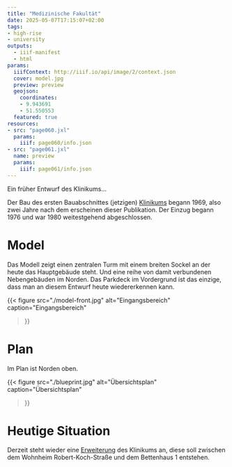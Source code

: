 ```yaml
---
title: "Medizinische Fakultät"
date: 2025-05-07T17:15:07+02:00
tags:
- high-rise
- university
outputs:
  - iiif-manifest
  - html
params:
  iiifContext: http://iiif.io/api/image/2/context.json
  cover: model.jpg
  preview: preview
  geojson:
    coordinates:
    - 9.943691
    - 51.550553
  featured: true
resources:
- src: "page060.jxl"
  params:
    iiif: page060/info.json
- src: "page061.jxl"
  name: preview
  params:
    iiif: page061/info.json
---
```


Ein früher Entwurf des Klinikums...

<!--more-->

Der Bau des ersten Bauabschnittes (jetzigen) [Klinikums](https://de.wikipedia.org/wiki/Universit%C3%A4tsmedizin_G%C3%B6ttingen) begann 1969, also zwei Jahre nach dem erscheinen dieser Publikation. Der Einzug begann 1976 und war 1980 weitestgehend abgeschlossen.

# Model

Das Modell zeigt einen zentralen Turm mit einem breiten Sockel an der heute das Hauptgebäude steht. Und eine reihe von damit verbundenen Nebengebäuden im Norden. Das Parkdeck im Vordergrund ist das einzige, dass man an diesem Entwurf heute wiedererkennen kann.

{{< figure
  src="./model-front.jpg"
  alt="Eingangsbereich"
  caption="Eingangsbereich"
>}}

# Plan

Im Plan ist Norden oben.

{{< figure
  src="./blueprint.jpg"
  alt="Übersichtsplan"
  caption="Übersichtsplan"
>}}

# Heutige Situation

Derzeit steht wieder eine [Erweiterung](https://www.umg.eu/neubau/) des Klinikums an, diese soll zwischen dem Wohnheim Robert-Koch-Straße und dem Bettenhaus 1 entstehen.
